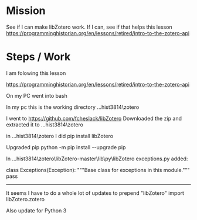 # Mission

See if I can make libZotero work.  If I can, see if that helps this lesson https://programminghistorian.org/en/lessons/retired/intro-to-the-zotero-api

# Steps / Work

I am folowing this lesson

https://programminghistorian.org/en/lessons/retired/intro-to-the-zotero-api

On my PC went into bash

In my pc this is the working directory
...hist3814\zotero

I went to https://github.com/fcheslack/libZotero
Downloaded the zip and extracted it to  ...hist3814\zotero

in ...hist3814\zotero
I did
pip install libZotero

Upgraded pip
python -m pip install --upgrade pip

In
...hist3814\zotero\libZotero-master\lib\py\libZotero
exceptions.py
added:

class Exceptions(Exception):
    """Base class for exceptions in this module."""
    pass

---
It seems I have to do a whole lot of updates to prepend "libZotero"  import libZotero.zotero

Also update for Python 3
